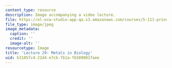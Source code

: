 ```yaml
---
content_type: resource
description: Image accompanying a video lecture.
file: https://ol-ocw-studio-app-qa.s3.amazonaws.com/courses/5-111-principles-of-chemical-science-fall-2008/b31857c421d4e7cb7b1afb589801faee_29.jpg
file_type: image/jpeg
image_metadata:
  caption: ''
  credit: ''
  image-alt: ''
resourcetype: Image
title: 'Lecture 29: Metals in Biology'
uid: b31857c4-21d4-e7cb-7b1a-fb589801faee
---
```

